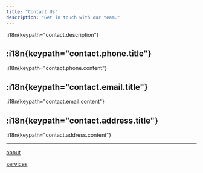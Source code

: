 ```yaml
---
title: "Contact Us"
description: "Get in touch with our team."
---
```


:i18n{keypath="contact.description"}

## :i18n{keypath="contact.phone.title"}

:i18n{keypath="contact.phone.content"}

## :i18n{keypath="contact.email.title"}

:i18n{keypath="contact.email.content"}

## :i18n{keypath="contact.address.title"}

:i18n{keypath="contact.address.content"}

---

[about](/about)

[services](/services)
